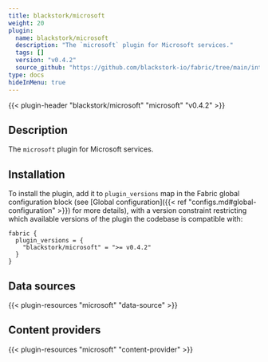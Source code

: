 ```yaml
---
title: blackstork/microsoft
weight: 20
plugin:
  name: blackstork/microsoft
  description: "The `microsoft` plugin for Microsoft services."
  tags: []
  version: "v0.4.2"
  source_github: "https://github.com/blackstork-io/fabric/tree/main/internal/microsoft/"
type: docs
hideInMenu: true
---
```


{{< plugin-header "blackstork/microsoft" "microsoft" "v0.4.2" >}}

## Description
The `microsoft` plugin for Microsoft services.

## Installation

To install the plugin, add it to `plugin_versions` map in the Fabric global configuration block (see [Global configuration]({{< ref "configs.md#global-configuration" >}}) for more details), with a version constraint restricting which available versions of the plugin the codebase is compatible with:

```hcl
fabric {
  plugin_versions = {
    "blackstork/microsoft" = ">= v0.4.2"
  }
}
```


## Data sources

{{< plugin-resources "microsoft" "data-source" >}}

## Content providers

{{< plugin-resources "microsoft" "content-provider" >}}